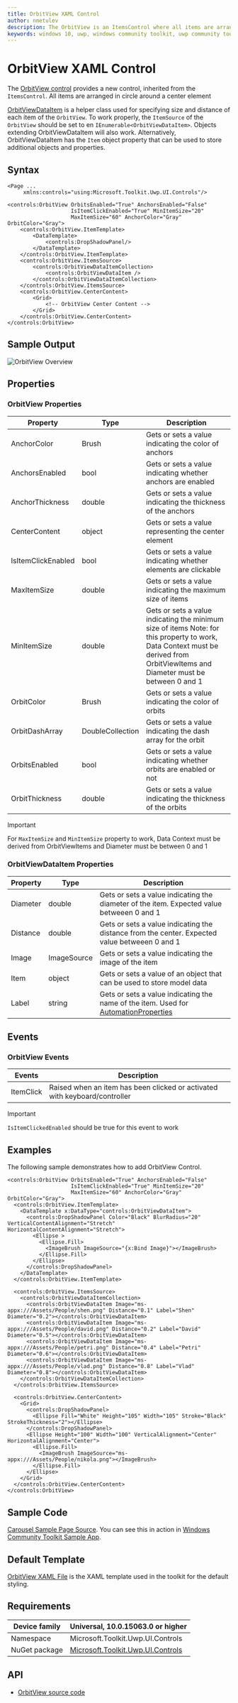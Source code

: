 ```yaml
---
title: OrbitView XAML Control
author: nmetulev
description: The OrbitView is an ItemsControl where all items are arranged in circle around a center element
keywords: windows 10, uwp, windows community toolkit, uwp community toolkit, uwp toolkit, OrbitView, xaml control, xaml
---
```


# OrbitView XAML Control

The [OrbitView control](https://docs.microsoft.com/dotnet/api/microsoft.toolkit.uwp.ui.controls.orbitview) provides a new control, inherited from the `ItemsControl`. All items are arranged in circle around a center element

[OrbitViewDataItem](https://docs.microsoft.com/dotnet/api/microsoft.toolkit.uwp.ui.controls.orbitviewdataitem) is a helper class used for specifying size and distance of each item of the `OrbitView`. To work properly, the `ItemSource` of the `OrbitView` should be set to en `IEnumerable<OrbitViewDataItem>`. Objects extending OrbitViewDataItem will also work. Alternatively, OrbitViewDataItem has the `Item` object property that can be used to store additional objects and properties.

## Syntax

```xaml
<Page ...
     xmlns:controls="using:Microsoft.Toolkit.Uwp.UI.Controls"/>
     
<controls:OrbitView OrbitsEnabled="True" AnchorsEnabled="False" 
                    IsItemClickEnabled="True" MinItemSize="20" 
                    MaxItemSize="60" AnchorColor="Gray" OrbitColor="Gray">
    <controls:OrbitView.ItemTemplate>
        <DataTemplate>
            <controls:DropShadowPanel/>
        </DataTemplate>
    </controls:OrbitView.ItemTemplate>
    <controls:OrbitView.ItemsSource>
        <controls:OrbitViewDataItemCollection>
            <controls:OrbitViewDataItem />
        </controls:OrbitViewDataItemCollection>
    </controls:OrbitView.ItemsSource>
    <controls:OrbitView.CenterContent>
        <Grid>
            <!-- OrbitView Center Content -->
        </Grid>
    </controls:OrbitView.CenterContent>
</controls:OrbitView>
```

## Sample Output

![OrbitView Overview](../resources/images/Controls/OrbitView.gif)

## Properties

### OrbitView Properties

| Property | Type | Description |
| -- | -- | -- |
| AnchorColor | Brush | Gets or sets a value indicating the color of anchors |
| AnchorsEnabled | bool | Gets or sets a value indicating whether anchors are enabled |
| AnchorThickness | double | Gets or sets a value indicating the thickness of the anchors |
| CenterContent | object | Gets or sets a value representing the center element |
| IsItemClickEnabled | bool | Gets or sets a value indicating whether elements are clickable |
| MaxItemSize | double | Gets or sets a value indicating the maximum size of items |
| MinItemSize | double | Gets or sets a value indicating the minimum size of items Note: for this property to work, Data Context must be derived from OrbitViewItems and Diameter must be between 0 and 1 |
| OrbitColor | Brush | Gets or sets a value indicating the color of orbits |
| OrbitDashArray | DoubleCollection | Gets or sets a value indicating the dash array for the orbit |
| OrbitsEnabled | bool | Gets or sets a value indicating whether orbits are enabled or not |
| OrbitThickness | double | Gets or sets a value indicating the thickness of the orbits |

> [!IMPORTANT]
For `MaxItemSize` and `MinItemSize` property to work, Data Context must be derived from OrbitViewItems and Diameter must be between 0 and 1

### OrbitViewDataItem Properties

| Property | Type | Description |
| -- | -- | -- |
| Diameter | double | Gets or sets a value indicating the diameter of the item. Expected value betweeen 0 and 1 |
| Distance | double | Gets or sets a value indicating the distance from the center. Expected value betweeen 0 and 1 |
| Image | ImageSource | Gets or sets a value indicating the image of the item |
| Item | object | Gets or sets a value of an object that can be used to store model data |
| Label | string | Gets or sets a value indicating the name of the item. Used for [AutomationProperties](https://docs.microsoft.com/uwp/api/Windows.UI.Xaml.Automation.AutomationProperties) |

## Events

### OrbitView Events

| Events | Description |
| -- | -- |
| ItemClick | Raised when an item has been clicked or activated with keyboard/controller |

> [!IMPORTANT]
`IsItemClickedEnabled` should be true for this event to work

## Examples

The following sample demonstrates how to add OrbitView Control.

```xaml
<controls:OrbitView OrbitsEnabled="True" AnchorsEnabled="False" 
                    IsItemClickEnabled="True" MinItemSize="20" 
                    MaxItemSize="60" AnchorColor="Gray" OrbitColor="Gray">
  <controls:OrbitView.ItemTemplate>
    <DataTemplate x:DataType="controls:OrbitViewDataItem">
      <controls:DropShadowPanel Color="Black" BlurRadius="20" VerticalContentAlignment="Stretch" HorizontalContentAlignment="Stretch">
        <Ellipse >
          <Ellipse.Fill>
            <ImageBrush ImageSource="{x:Bind Image}"></ImageBrush>
          </Ellipse.Fill>
        </Ellipse>
      </controls:DropShadowPanel>
    </DataTemplate>
  </controls:OrbitView.ItemTemplate>

  <controls:OrbitView.ItemsSource>
    <controls:OrbitViewDataItemCollection>
      <controls:OrbitViewDataItem Image="ms-appx:///Assets/People/shen.png" Distance="0.1" Label="Shen" Diameter="0.2"></controls:OrbitViewDataItem>
      <controls:OrbitViewDataItem Image="ms-appx:///Assets/People/david.png" Distance="0.2" Label="David" Diameter="0.5"></controls:OrbitViewDataItem>
      <controls:OrbitViewDataItem Image="ms-appx:///Assets/People/petri.png" Distance="0.4" Label="Petri" Diameter="0.6"></controls:OrbitViewDataItem>
      <controls:OrbitViewDataItem Image="ms-appx:///Assets/People/vlad.png" Distance="0.8" Label="Vlad" Diameter="0.8"></controls:OrbitViewDataItem>
    </controls:OrbitViewDataItemCollection>
  </controls:OrbitView.ItemsSource>
  
  <controls:OrbitView.CenterContent>
    <Grid>
      <controls:DropShadowPanel>
        <Ellipse Fill="White" Height="105" Width="105" Stroke="Black" StrokeThickness="2"></Ellipse>
      </controls:DropShadowPanel>
      <Ellipse Height="100" Width="100" VerticalAlignment="Center" HorizontalAlignment="Center">
        <Ellipse.Fill>
          <ImageBrush ImageSource="ms-appx:///Assets/People/nikola.png"></ImageBrush>
        </Ellipse.Fill>
      </Ellipse>
    </Grid>
  </controls:OrbitView.CenterContent>
</controls:OrbitView>
```

## Sample Code

[Carousel Sample Page Source](https://github.com/Microsoft/WindowsCommunityToolkit//blob/master/Microsoft.Toolkit.Uwp.SampleApp/SamplePages/OrbitView). You can see this in action in [Windows Community Toolkit Sample App](https://www.microsoft.com/store/apps/9NBLGGH4TLCQ).

## Default Template 

[OrbitView XAML File](https://github.com/Microsoft/WindowsCommunityToolkit//blob/master/Microsoft.Toolkit.Uwp.UI.Controls/OrbitView/OrbitView.xaml) is the XAML template used in the toolkit for the default styling.

## Requirements

| Device family | Universal, 10.0.15063.0 or higher |
| -- | -- |
| Namespace | Microsoft.Toolkit.Uwp.UI.Controls |
| NuGet package | [Microsoft.Toolkit.Uwp.UI.Controls](https://www.nuget.org/packages/Microsoft.Toolkit.Uwp.UI.Controls/) |

## API

* [OrbitView source code](https://github.com/Microsoft/WindowsCommunityToolkit//tree/master/Microsoft.Toolkit.Uwp.UI.Controls/OrbitView)

